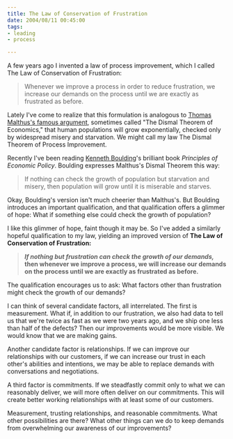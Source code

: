 ```yaml
--- 
title: The Law of Conservation of Frustration
date: 2004/08/11 00:45:00
tags: 
- leading
- process

---
```


<p> A few years ago I invented a law of process improvement, which I called The Law of Conservation of Frustration: </p>
<blockquote>
<p> Whenever we improve a process in order to reduce frustration, we increase our demands on the process until we are exactly as frustrated as before. </p>
</blockquote>
<p> Lately I've come to realize that this formulation is analogous to <a href="http://www.ac.wwu.edu/~stephan/malthus/malthus.0.html">Thomas Malthus's famous argument</a>, sometimes called "The Dismal Theorem of Economics," that human populations will grow exponentially, checked only by widespread misery and starvation.  We might call my law The Dismal Theorem of Process Improvement. </p>
<p> Recently I've been reading <a href="http://www.colorado.edu/econ/Kenneth.Boulding/">Kenneth Boulding</a>'s brilliant book <em>Principles of Economic Policy</em>.  Boulding expresses Malthus's Dismal Theorem this way: </p>
<blockquote>
<p> If nothing can check the growth of population but starvation and misery, then population will grow until it is miserable and starves. </p>
</blockquote>
<p> Okay, Boulding's version isn't much cheerier than Malthus's.  But Boulding introduces an important qualification, and that qualification offers a glimmer of hope:  What if something else could check the growth of population? </p>
<p> I like this glimmer of hope, faint though it may be.  So I've added a similarly hopeful qualification to my law, yielding an improved version of <strong>The Law of Conservation of Frustration:</strong>
</p>
<blockquote>
<p>
<strong>
<em>If nothing but frustration can check the growth of our demands,</em> then whenever we improve a process, we will increase our demands on the process until we are exactly as frustrated as before.</strong>
</p>
</blockquote>
<p> The qualification encourages us to ask:  What factors other than frustration might check the growth of our demands? </p>
<p> I can think of several candidate factors, all interrelated.  The first is measurement.  What if, in addition to our frustration, we also had data to tell us that we're twice as fast as we were two years ago, and we ship one less than half of the defects?  Then our improvements would be more visible.  We would know that we are making gains. </p>
<p> Another candidate factor is relationships.  If we can improve our relationships with our customers, if we can increase our trust in each other's abilities and intentions, we may be able to replace demands with conversations and negotiations. </p>
<p> A third factor is commitments.  If we steadfastly commit only to what we can reasonably deliver, we will more often deliver on our commitments.  This will create better working relationships with at least some of our customers. </p>
<p> Measurement, trusting relationships, and reasonable commitments.  What other possibilities are there?  What other things can we do to keep demands from overwhelming our awareness of our improvements? </p>
